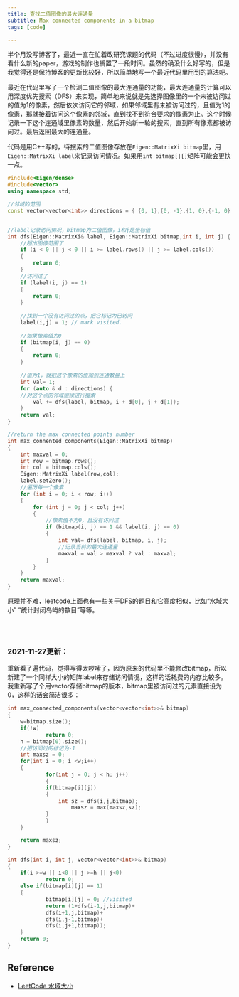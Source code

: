 ```yaml
---
title: 查找二值图像的最大连通量
subtitle: Max connected components in a bitmap
tags: [code]

---
```


半个月没写博客了，最近一直在忙着改研究课题的代码（不过进度很慢），并没有看什么新的paper，游戏的制作也搁置了一段时间。虽然的确没什么好写的，但是我觉得还是保持博客的更新比较好，所以简单地写一个最近代码里用到的算法吧。

最近在代码里写了一个检测二值图像的最大连通量的功能，最大连通量的计算可以用深度优先搜索（DFS）来实现，简单地来说就是先选择图像里的一个未被访问过的值为1的像素，然后依次访问它的邻域，如果邻域里有未被访问过的，且值为1的像素，那就接着访问这个像素的邻域，直到找不到符合要求的像素为止。这个时候记录一下这个连通域里像素的数量，然后开始新一轮的搜索，直到所有像素都被访问过。最后返回最大的连通量。


代码是用C++写的，待搜索的二值图像存放在`Eigen::MatrixXi bitmap`里，用`Eigen::MatrixXi label`来记录访问情况。如果用`int bitmap[][]`矩阵可能会更快一点。

```C++
#include<Eigen/dense>
#include<vector>
using namespace std;

//邻域的范围
const vector<vector<int>> directions = { {0, 1},{0, -1},{1, 0},{-1, 0} };


//label记录访问情况，bitmap为二值图像，i和j是坐标值
int dfs(Eigen::MatrixXi& label, Eigen::MatrixXi bitmap,int i, int j) {
    //超出图像范围了
	if (i < 0 || j < 0 || i >= label.rows() || j >= label.cols())
	{
		return 0;
	}
	//访问过了
	if (label(i, j) == 1)
	{
		return 0;
	}
	
	//找到一个没有访问过的点，把它标记为已访问
	label(i,j) = 1; // mark visited.
	
	//如果像素值为0
	if (bitmap(i, j) == 0)
	{
		return 0;
	}
	
	//值为1，就把这个像素的值加到连通数量上
	int val= 1;
	for (auto & d : directions) {
	//对这个点的邻域继续进行搜索
		val += dfs(label, bitmap, i + d[0], j + d[1]);
	}
	return val;
}

//return the max connected points number
int max_connented_components(Eigen::MatrixXi bitmap)
{
	int maxval = 0;
	int row = bitmap.rows();
	int col = bitmap.cols();
	Eigen::MatrixXi label(row,col);
	label.setZero();
	//遍历每一个像素
	for (int i = 0; i < row; i++)
	{
		for (int j = 0; j < col; j++)
		{
		    //像素值不为0，且没有访问过
			if (bitmap(i, j) == 1 && label(i, j) == 0)
			{
				int val= dfs(label, bitmap, i, j);
				//记录当前的最大连通量
				maxval = val > maxval ? val : maxval; 
			}
		}
	}
	return maxval;
}

```
原理并不难，leetcode上面也有一些关于DFS的题目和它高度相似，比如“水域大小” “统计封闭岛屿的数目”等等。






<br>
<br>

### 2021-11-27更新：
重新看了遍代码，觉得写得太啰嗦了，因为原来的代码里不能修改bitmap，所以新建了一个同样大小的矩阵label来存储访问情况，这样的话耗费的内存比较多。
我重新写了个用vector存储bitmap的版本，bitmap里被访问过的元素直接设为0，这样的话会简洁很多：

```C++
int max_connected_components(vector<vector<int>>& bitmap) 
{
	w=bitmap.size();
	if(!w)
    		return 0;
	h = bitmap[0].size();
	//把访问过的标记为-1
	int maxsz = 0;
	for(int i = 0; i <w;i++)
	{
    		for(int j = 0; j < h; j++)
    		{
			if(bitmap[i][j])
			{
	   			int sz = dfs(i,j,bitmap);
	    			maxsz = max(maxsz,sz);
			}
    		}
	}

	return maxsz;
}

int dfs(int i, int j, vector<vector<int>>& bitmap)
{
	if(i >=w || i<0 || j >=h || j<0)
    		return 0;
	else if(bitmap[i][j] == 1)
	{
    		bitmap[i][j] = 0; //visited
    		return (1+dfs(i-1,j,bitmap)+
    		dfs(i+1,j,bitmap)+
    		dfs(i,j-1,bitmap)+
    		dfs(i,j+1,bitmap));
	}
	return 0;
}
```

## Reference
- [LeetCode 水域大小](https://leetcode-cn.com/problems/pond-sizes-lcci/)
